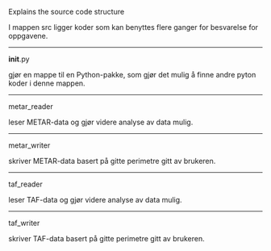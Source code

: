 Explains the source code structure

I mappen src ligger koder som kan benyttes flere ganger for besvarelse for oppgavene.

---

__init__.py

gjør en mappe til en Python-pakke, som gjør det mulig å finne andre pyton koder i denne mappen.

---

metar_reader

leser METAR-data og gjør videre analyse av data mulig.

---

metar_writer

skriver METAR-data basert på gitte perimetre gitt av brukeren.

---

taf_reader 

leser TAF-data og gjør videre analyse av data mulig.

---

taf_writer

skriver TAF-data basert på gitte perimetre gitt av brukeren.


